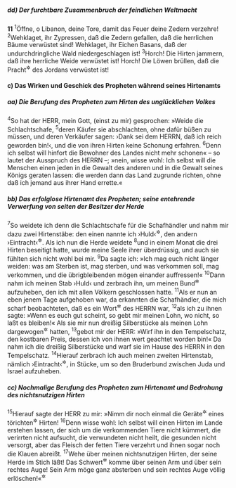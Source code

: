 ##### dd) Der furchtbare Zusammenbruch der feindlichen Weltmacht

__11__
<sup>1</sup>Öffne, o Libanon, deine Tore, damit das Feuer deine Zedern verzehre!
<sup>2</sup>Wehklaget, ihr Zypressen, daß die Zedern gefallen, daß die herrlichen Bäume verwüstet sind! Wehklaget, ihr Eichen Basans, daß der undurchdringliche Wald niedergeschlagen ist!
<sup>3</sup>Horch! Die Hirten jammern, daß ihre herrliche Weide verwüstet ist! Horch! Die Löwen brüllen, daß die Pracht<sup title="= das prachtvolle Dickicht">&#x2732;</sup> des Jordans verwüstet ist!

#### c) Das Wirken und Geschick des Propheten während seines Hirtenamts

##### aa) Die Berufung des Propheten zum Hirten des unglücklichen Volkes

<sup>4</sup>So hat der HERR, mein Gott, (einst zu mir) gesprochen: »Weide die Schlachtschafe,
<sup>5</sup>deren Käufer sie abschlachten, ohne dafür büßen zu müssen, und deren Verkäufer sagen: ›Dank sei dem HERRN, daß ich reich geworden bin!‹, und die von ihren Hirten keine Schonung erfahren.
<sup>6</sup>Denn ich selbst will hinfort die Bewohner des Landes nicht mehr schonen« – so lautet der Ausspruch des HERRN –; »nein, wisse wohl: Ich selbst will die Menschen einen jeden in die Gewalt des anderen und in die Gewalt seines Königs geraten lassen: die werden dann das Land zugrunde richten, ohne daß ich jemand aus ihrer Hand errette.«

##### bb) Das erfolglose Hirtenamt des Propheten; seine entehrende Verwerfung von seiten der Besitzer der Herde

<sup>7</sup>So weidete ich denn die Schlachtschafe für die Schafhändler und nahm mir dazu zwei Hirtenstäbe: den einen nannte ich ›Huld‹<sup title="oder: Milde">&#x2732;</sup>, den andern ›Eintracht‹<sup title="oder: Verbindung">&#x2732;</sup>. Als ich nun die Herde weidete
<sup>8</sup>und in einem Monat die drei Hirten beseitigt hatte, wurde meine Seele ihrer überdrüssig, und auch sie fühlten sich nicht wohl bei mir.
<sup>9</sup>Da sagte ich: »Ich mag euch nicht länger weiden: was am Sterben ist, mag sterben, und was verkommen soll, mag verkommen, und die übrigbleibenden mögen einander auffressen!«
<sup>10</sup>Dann nahm ich meinen Stab ›Huld‹ und zerbrach ihn, um meinen Bund<sup title="oder: Vertrag">&#x2732;</sup> aufzuheben, den ich mit allen Völkern geschlossen hatte.
<sup>11</sup>Als er nun an eben jenem Tage aufgehoben war, da erkannten die Schafhändler, die mich scharf beobachteten, daß es ein Wort<sup title="= der Befehl">&#x2732;</sup> des HERRN war,
<sup>12</sup>als ich zu ihnen sagte: »Wenn es euch gut scheint, so gebt mir meinen Lohn, wo nicht, so laßt es bleiben!« Als sie mir nun dreißig Silberstücke als meinen Lohn dargewogen<sup title="oder: ausgezahlt">&#x2732;</sup> hatten,
<sup>13</sup>gebot mir der HERR: »Wirf ihn in den Tempelschatz, den kostbaren Preis, dessen ich von ihnen wert geachtet worden bin!« Da nahm ich die dreißig Silberstücke und warf sie im Hause des HERRN in den Tempelschatz.
<sup>14</sup>Hierauf zerbrach ich auch meinen zweiten Hirtenstab, nämlich ›Eintracht‹<sup title="oder: Verbindung">&#x2732;</sup>, in Stücke, um so den Bruderbund zwischen Juda und Israel aufzuheben.

##### cc) Nochmalige Berufung des Propheten zum Hirtenamt und Bedrohung des nichtsnutzigen Hirten

<sup>15</sup>Hierauf sagte der HERR zu mir: »Nimm dir noch einmal die Geräte<sup title="= die Ausrüstung">&#x2732;</sup> eines törichten<sup title="oder: nichtsnutzigen">&#x2732;</sup> Hirten!
<sup>16</sup>Denn wisse wohl: Ich selbst will einen Hirten im Lande erstehen lassen, der sich um die verkommenden Tiere nicht kümmert, die verirrten nicht aufsucht, die verwundeten nicht heilt, die gesunden nicht versorgt, aber das Fleisch der fetten Tiere verzehrt und ihnen sogar noch die Klauen abreißt.
<sup>17</sup>Wehe über meinen nichtsnutzigen Hirten, der seine Herde im Stich läßt! Das Schwert<sup title="oder: Verderben">&#x2732;</sup> komme über seinen Arm und über sein rechtes Auge! Sein Arm möge ganz absterben und sein rechtes Auge völlig erlöschen!«<sup title="vgl. auch 13,7-9">&#x2732;</sup>